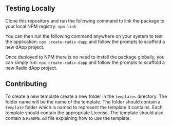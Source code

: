 ## Testing Locally
Clone this repository and run the following command to link the package to your local NPM registry:
`npm link`

You can then run the following command anywhere on your system to test the application:
`npx create-radix-dapp` and follow the prompts to scaffold a new dApp project.

Once deployed to NPM there is no need to install the package globally, you can simply run:
`npx create-radix-dapp` and follow the prompts to scaffold a new Radix dApp project.

## Contributing
To create a new template create a new folder in the `templates` directory. The folder name will be the name of the template. The folder should contain a `template` folder which is named to represent the template it contains. Each template should contain the appropriate License. The template should also contain a `README.md` file explaining how to use the template.

